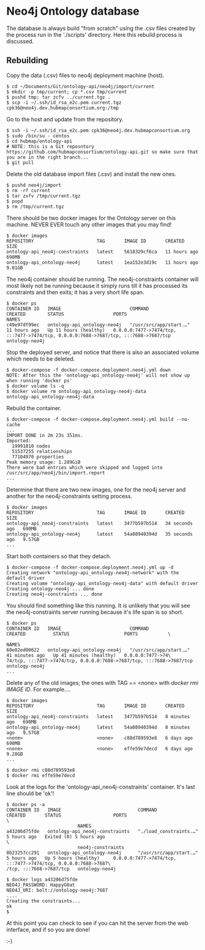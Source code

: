 # Neo4j Ontology database

The database is always build "from scratch" using the .csv files created by the process run in the './scripts' directory. Here this rebuild process is discussed.

## Rebuilding

Copy the data (.csv) files to neo4j deployment machine (host).
```buildoutcfg
$ cd ~/Documents/Git/ontology-api/neo4j/import/current
$ mkdir -p tmp/current; cp *.csv tmp/current
$ pushd tmp; tar zcfv ../current.tgz .
$ scp -i ~/.ssh/id_rsa_e2c.pem current.tgz cpk36@neo4j.dev.hubmapconsortium.org:/tmp
```

Go to the host and update from the repository.
```buildoutcfg
$ ssh -i ~/.ssh/id_rsa_e2c.pem cpk36@neo4j.dev.hubmapconsortium.org
$ sudo /bin/su - centos
$ cd hubmap/ontology-api
# NOTE: this is a Git reposntory https://github.com/hubmapconsortium/ontology-api.git so make sure that you are in the right branch...
$ git pull
```

Delete the old database import files (.csv) and install the new ones.
```buildoutcfg
$ pushd neo4j/import
$ rm -rf current
$ tar zxfv /tmp/current.tgz
$ popd
$ rm /tmp/current.tgz
```

There should be two docker images for the Ontology server on this machine. NEVER EVER touch any other images that you may find!
```buildoutcfg
$ docker images
REPOSITORY                       TAG       IMAGE ID       CREATED        SIZE
ontology-api_neo4j-constraints   latest    5618329cf6ca   11 hours ago   690MB
ontology-api_ontology-neo4j      latest    1ea152e3d19c   11 hours ago   9.01GB
```

The neo4j container should be running. The neo4j-constraints container will most likely not be running because it simply runs till it has processed its constraints and then exits; it has a very short life span.
```buildoutcfg
$ docker ps
CONTAINER ID   IMAGE                         COMMAND                  CREATED        STATUS                  PORTS                                                                                  NAMES
c49e97df99ec   ontology-api_ontology-neo4j   "/usr/src/app/start.…"   11 hours ago   Up 11 hours (healthy)   0.0.0.0:7477->7474/tcp, :::7477->7474/tcp, 0.0.0.0:7688->7687/tcp, :::7688->7687/tcp   ontology-neo4j
```

Stop the deployed server, and notice that there is also an associated volume which needs to be deleted.
```buildoutcfg
$ docker-compose -f docker-compose.deployment.neo4j.yml down
NOTE: After this the 'ontology-api_ontology-neo4j' will not show up when running 'docker ps'
$ docker volume ls -q
$ docker volume rm ontology-api_ontology-neo4j-data
ontology-api_ontology-neo4j-data
```

Rebuild the container.
```buildoutcfg
$ docker-compose -f docker-compose.deployment.neo4j.yml build --no-cache
...
IMPORT DONE in 2m 23s 351ms.
Imported:
  19991810 nodes
  51537255 relationships
  77104970 properties
Peak memory usage: 1.289GiB
There were bad entries which were skipped and logged into /usr/src/app/neo4j/bin/import.report
...
```

Determine that there are two new images, one for the neo4j server and another for the neo4j-constraints setting process.
```buildoutcfg
$ docker images
REPOSITORY                       TAG       IMAGE ID       CREATED          SIZE
ontology-api_neo4j-constraints   latest    3477b597b514   34 seconds ago   690MB
ontology-api_ontology-neo4j      latest    54a08940394d   35 seconds ago   9.57GB
...
```

Start both containers so that they detach.
```buildoutcfg
$ docker-compose -f docker-compose.deployment.neo4j.yml up -d
Creating network "ontology-api_ontology-neo4j-network" with the default driver
Creating volume "ontology-api_ontology-neo4j-data" with default driver
Creating ontology-neo4j ... done
Creating neo4j-constraints ... done
```

You should find something like this running. It is unlikely that you will see the neo4j-constraints server running because it's life span is so short.
```buildoutcfg
$ docker ps
CONTAINER ID   IMAGE                         COMMAND                  CREATED          STATUS                    PORTS           \
                                                                       NAMES
60e02ed00622   ontology-api_ontology-neo4j   "/usr/src/app/start.…"   41 minutes ago   Up 41 minutes (healthy)   0.0.0.0:7477->74\
74/tcp, :::7477->7474/tcp, 0.0.0.0:7688->7687/tcp, :::7688->7687/tcp   ontology-neo4j
...
```

Delete any of the old images; the ones with TAG == &lt;none&gt; with *docker rmi IMAGE ID*. For example....
```buildoutcfg
$ docker images
REPOSITORY                       TAG       IMAGE ID       CREATED         SIZE
ontology-api_neo4j-constraints   latest    3477b597b514   8 minutes ago   690MB
ontology-api_ontology-neo4j      latest    54a08940394d   8 minutes ago   9.57GB
<none>                           <none>    c88d789593e8   6 days ago      690MB
<none>                           <none>    effe59e7decd   6 days ago      9.28GB
...

$ docker rmi c88d789593e8
$ docker rmi effe59e7decd
```

Look at the logs for the 'ontology-api_neo4j-constraints' container. It's last line should be 'ok'!
```buildoutcfg
$ docker ps -a
CONTAINER ID   IMAGE                            COMMAND                  CREATED       STATUS                   PORTS                                                        \
                          NAMES
a43206d75fde   ontology-api_neo4j-constraints   "./load_constraints.…"   5 hours ago   Exited (0) 5 hours ago                                                                \
                          neo4j-constraints
0b23257cc291   ontology-api_ontology-neo4j      "/usr/src/app/start.…"   5 hours ago   Up 5 hours (healthy)     0.0.0.0:7477->7474/tcp, :::7477->7474/tcp, 0.0.0.0:7688->7687\
/tcp, :::7688->7687/tcp   ontology-neo4j

$ docker logs a43206d75fde
NEO4J_PASSWORD: HappyG0at
NEO4J_URI: bolt://ontology-neo4j:7687
....
Creating the constraints...
ok
$
```

At this point you can check to see if you can hit the server from the web interface, and if so you are done!

:-)

